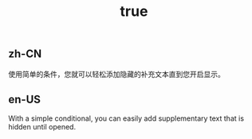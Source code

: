 ﻿---
order: 4
title:
  zh-CN: 自定义操作
  en-US: Custom actions 
---

## zh-CN

使用简单的条件，您就可以轻松添加隐藏的补充文本直到您开启显示。 

## en-US

With a simple conditional, you can easily add supplementary text that is hidden until opened.
